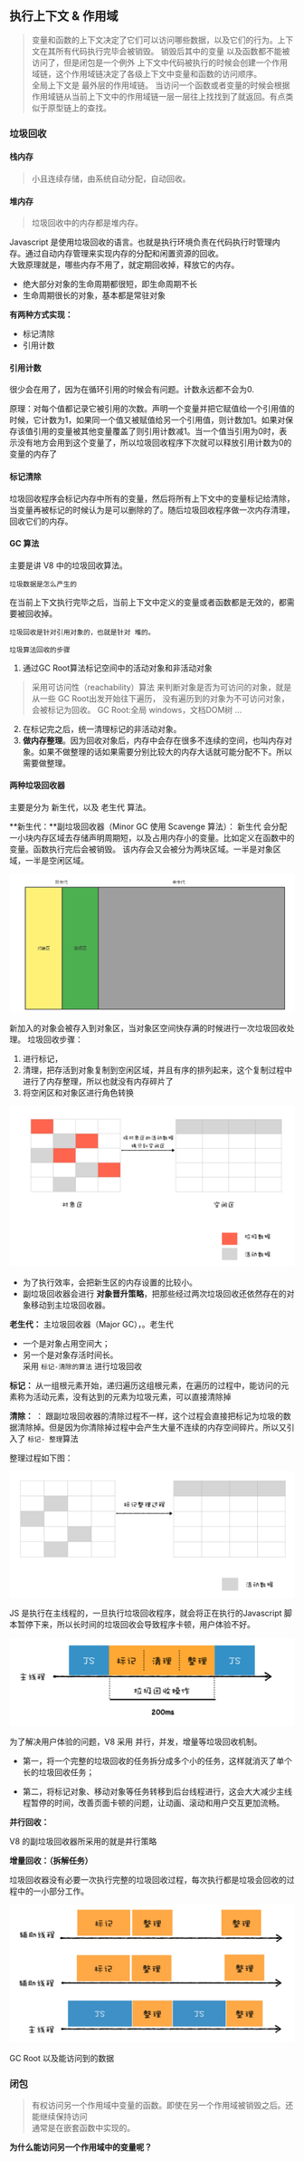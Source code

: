 
## 执行上下文 & 作用域
> 变量和函数的上下文决定了它们可以访问哪些数据，以及它们的行为。上下文在其所有代码执行完毕会被销毁。 销毁后其中的变量 以及函数都不能被访问了，但是闭包是一个例外
> 上下文中代码被执行的时候会创建一个作用域链，这个作用域链决定了各级上下文中变量和函数的访问顺序。  
> 全局上下文是 最外层的作用域链。
> 当访问一个函数或者变量的时候会根据作用域链从当前上下文中的作用域链一层一层往上找找到了就返回。有点类似于原型链上的查找。

### 垃圾回收

#### 栈内存
> 小且连续存储，由系统自动分配，自动回收。

#### 堆内存
> 垃圾回收中的内存都是堆内存。

Javascript 是使用垃圾回收的语言。也就是执行环境负责在代码执行时管理内存。通过自动内存管理来实现内存的分配和闲置资源的回收。  
大致原理就是，哪些内存不用了，就定期回收掉，释放它的内存。

- 绝大部分对象的生命周期都很短，即生命周期不长
- 生命周期很长的对象，基本都是常驻对象

**有两种方式实现：** 
-  标记清除
-  引用计数

#### 引用计数
很少会在用了，因为在循环引用的时候会有问题。计数永远都不会为0.  

原理：对每个值都记录它被引用的次数。声明一个变量并把它赋值给一个引用值的时候，它计数为1，如果同一个值又被赋值给另一个引用值，则计数加1。如果对保存该值引用的变量被其他变量覆盖了则引用计数减1。当一个值当引用为0时，表示没有地方会用到这个变量了，所以垃圾回收程序下次就可以释放引用计数为0的变量的内存了


#### 标记清除
垃圾回收程序会标记内存中所有的变量，然后将所有上下文中的变量标记给清除，当变量再被标记的时候认为是可以删除的了。随后垃圾回收程序做一次内存清理，回收它们的内存。

#### GC 算法
主要是讲 V8 中的垃圾回收算法。 

 `垃圾数据是怎么产生的`  

在当前上下文执行完毕之后，当前上下文中定义的变量或者函数都是无效的，都需要被回收掉。  

`垃圾回收是针对引用对象的，也就是针对 堆的。`

`垃圾算法回收的步骤`  

1. 通过GC Root算法标记空间中的活动对象和非活动对象
>  采用可访问性（reachability）算法 来判断对象是否为可访问的对象，就是从一些 GC Root出发开始往下遍历， 没有遍历到的对象为不可访问对象，会被标记为回收。 
> GC Root:全局 windows，文档DOM树 ...
2. 在标记完之后，统一清理标记的非活动对象。
3. **做内存整理**。因为回收对象后，内存中会存在很多不连续的空间，也叫内存对象。如果不做整理的话如果需要分别比较大的内存大话就可能分配不下。所以需要做整理。

#### 两种垃圾回收器

主要是分为 新生代，以及 老生代 算法。  

**新生代：**副垃圾回收器（Minor GC 使用 Scavenge 算法）： 新生代 会分配一小块内存区域去存储声明周期短，以及占用内存小的变量。比如定义在函数中的变量。函数执行完后会被销毁。 该内存会又会被分为两块区域。一半是对象区域，一半是空闲区域。

![新生代](../../assets/新生代.png)

新加入的对象会被存入到对象区，当对象区空间快存满的时候进行一次垃圾回收处理。
垃圾回收步骤：
1. 进行标记，
2. 清理，把存活到对象复制到空闲区域，并且有序的排列起来，这个复制过程中 进行了内存整理，所以也就没有内存碎片了
3. 将空闲区和对象区进行角色转换

![free_obj](../../assets/free_obj.jpeg)

- 为了执行效率，会把新生区的内存设置的比较小。
- 副垃圾回收器会进行 **对象晋升策略**，把那些经过两次垃圾回收还依然存在的对象移动到主垃圾回收器。


**老生代：** 主垃圾回收器（Major GC），。老生代
- 一个是对象占用空间大；
- 另一个是对象存活时间长。  
采用 `标记-清除的算法` 进行垃圾回收  

**标记：** 从一组根元素开始，递归遍历这组根元素，在遍历的过程中，能访问的元素称为活动元素，没有达到的元素为垃圾元素，可以直接清除掉

**清除：** ： 跟副垃圾回收器的清除过程不一样，这个过程会直接把标记为垃圾的数据清除掉。但是因为你清除掉过程中会产生大量不连续的内存空间碎片。所以又引入了 `标记- 整理`算法


整理过程如下图：  

![old_obj](../../assets/old_obj.jpeg)

JS 是执行在主线程的，一旦执行垃圾回收程序，就会将正在执行的Javascript 脚本暂停下来，所以长时间的垃圾回收会导致程序卡顿，用户体验不好。

![major_process](../../assets/major_process.jpeg)

为了解决用户体验的问题，V8 采用 并行，并发，增量等垃圾回收机制。

- 第一，将一个完整的垃圾回收的任务拆分成多个小的任务，这样就消灭了单个长的垃圾回收任务；

- 第二，将标记对象、移动对象等任务转移到后台线程进行，这会大大减少主线程暂停的时间，改善页面卡顿的问题，让动画、滚动和用户交互更加流畅。

**并行回收：** 

V8 的副垃圾回收器所采用的就是并行策略

**增量回收：（拆解任务）**   

垃圾回收器没有必要一次执行完整的垃圾回收过程，每次执行都是垃圾会回收的过程中的一小部分工作。

  

![old_method](../../assets/old_method.webp)

GC Root 以及能访问到的数据


### 闭包
> 有权访问另一个作用域中变量的函数。即使在另一个作用域被销毁之后。还能继续保持访问  
> 通常是在嵌套函数中实现的。


**为什么能访问另一个作用域中的变量呢？**
